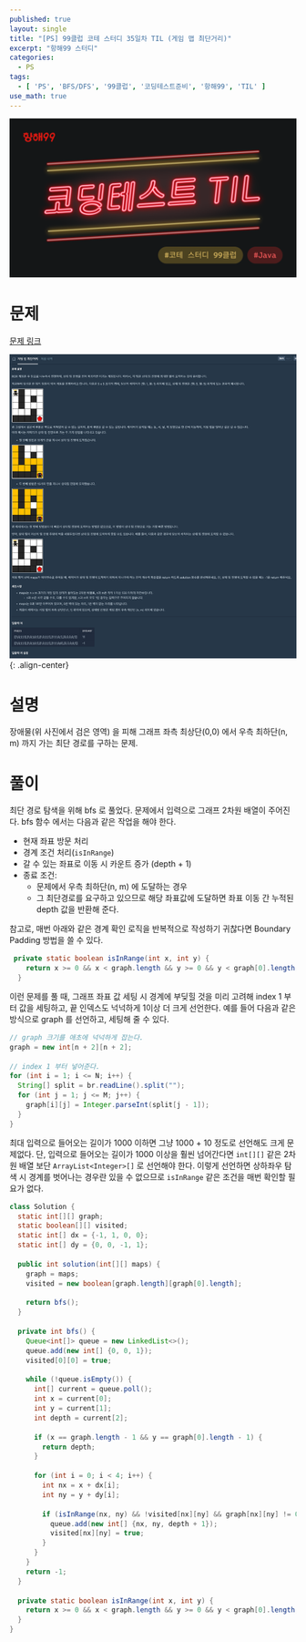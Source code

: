 ```yaml
---
published: true
layout: single
title: "[PS] 99클럽 코테 스터디 35일차 TIL (게임 맵 최단거리)"
excerpt: "항해99 스터디"
categories:
  - PS
tags:
  - [ 'PS', 'BFS/DFS', '99클럽', '코딩테스트준비', '항해99', 'TIL' ]
use_math: true
---
```



![img_3.png](https://github.com/zhtmr/static-files-for-posting/blob/main/static-files-for-posting/20240722/99club_TIL_thumbnail/%EA%B8%B0%EB%B3%B8%ED%98%951_java.png?raw=true)

# 문제

[문제 링크](https://school.programmers.co.kr/learn/courses/30/lessons/1844)

![img_3.png](https://github.com/zhtmr/static-files-for-posting/blob/main/static-files-for-posting/20240825/ex.png?raw=true){: .align-center}


# 설명
장애물(위 사진에서 검은 영역) 을 피해 그래프 좌측 최상단(0,0) 에서 우측 최하단(n, m) 까지 가는 최단 경로를 구하는 문제.
# 풀이
최단 경로 탐색을 위해 bfs 로 풀었다. 문제에서 입력으로 그래프 2차원 배열이 주어진다. bfs 함수 에서는 다음과 같은 작업을 해야 한다.
- 현재 좌표 방문 처리
- 경계 조건 처리(`isInRange`)
- 갈 수 있는 좌표로 이동 시 카운트 증가 (depth + 1)
- 종료 조건:
  - 문제에서 우측 최하단(n, m) 에 도달하는 경우
  - 그 최단경로를 요구하고 있으므로 해당 좌표값에 도달하면 좌표 이동 간 누적된 depth 값을 반환해 준다.

참고로, 매번 아래와 같은 경계 확인 로직을 반복적으로 작성하기 귀찮다면 Boundary Padding 방법을 쓸 수 있다.
```java
 private static boolean isInRange(int x, int y) {
    return x >= 0 && x < graph.length && y >= 0 && y < graph[0].length;
  }
```
이런 문제를 풀 때, 그래프 좌표 값 세팅 시 경계에 부딪힐 것을 미리 고려해 index 1 부터 값을 세팅하고, 끝 인덱스도 넉넉하게 1이상 더 크게 선언한다.
예를 들어 다음과 같은 방식으로 graph 를 선언하고, 세팅해 줄 수 있다. 
```java
// graph 크기를 애초에 넉넉하게 잡는다.
graph = new int[n + 2][n + 2];

// index 1 부터 넣어준다.
for (int i = 1; i <= N; i++) {
  String[] split = br.readLine().split("");
  for (int j = 1; j <= M; j++) {
    graph[i][j] = Integer.parseInt(split[j - 1]);
  }
}
```
최대 입력으로 들어오는 길이가 1000 이하면 그냥 1000 + 10 정도로 선언해도 크게 문제없다.
단, 입력으로 들어오는 길이가 1000 이상을 훨씬 넘어간다면 `int[][]` 같은 2차원 배열 보단 `ArrayList<Integer>[]` 로 선언해야 한다.
이렇게 선언하면 상하좌우 탐색 시 경계를 벗어나는 경우란 있을 수 없으므로 `isInRange` 같은 조건을 매번 확인할 필요가 없다.

```java
class Solution {
  static int[][] graph;
  static boolean[][] visited;
  static int[] dx = {-1, 1, 0, 0};
  static int[] dy = {0, 0, -1, 1};

  public int solution(int[][] maps) {
    graph = maps;
    visited = new boolean[graph.length][graph[0].length];

    return bfs();
  }

  private int bfs() {
    Queue<int[]> queue = new LinkedList<>();
    queue.add(new int[] {0, 0, 1});
    visited[0][0] = true;

    while (!queue.isEmpty()) {
      int[] current = queue.poll();
      int x = current[0];
      int y = current[1];
      int depth = current[2];

      if (x == graph.length - 1 && y == graph[0].length - 1) {
        return depth;
      }

      for (int i = 0; i < 4; i++) {
        int nx = x + dx[i];
        int ny = y + dy[i];

        if (isInRange(nx, ny) && !visited[nx][ny] && graph[nx][ny] != 0) {
          queue.add(new int[] {nx, ny, depth + 1});
          visited[nx][ny] = true;
        }
      }
    }
    return -1;
  }

  private static boolean isInRange(int x, int y) {
    return x >= 0 && x < graph.length && y >= 0 && y < graph[0].length;
  }
}
```
